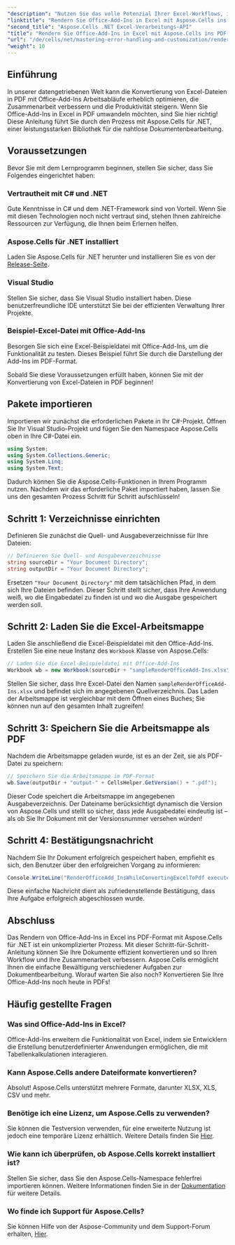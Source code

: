 ```yaml
---
"description": "Nutzen Sie das volle Potenzial Ihrer Excel-Workflows, indem Sie lernen, wie Sie Excel-Dateien mit Office-Add-Ins mit Aspose.Cells für .NET nahtlos ins PDF-Format konvertieren. Diese umfassende Anleitung bietet eine Schritt-für-Schritt-Anleitung."
"linktitle": "Rendern Sie Office-Add-Ins in Excel mit Aspose.Cells ins PDF-Format"
"second_title": "Aspose.Cells .NET Excel-Verarbeitungs-API"
"title": "Rendern Sie Office-Add-Ins in Excel mit Aspose.Cells ins PDF-Format"
"url": "/de/cells/net/mastering-error-handling-and-customization/render-office-add-ins-in-excel-to-pdf-format/"
"weight": 10
---
```


## Einführung

In unserer datengetriebenen Welt kann die Konvertierung von Excel-Dateien in PDF mit Office-Add-Ins Arbeitsabläufe erheblich optimieren, die Zusammenarbeit verbessern und die Produktivität steigern. Wenn Sie Office-Add-Ins in Excel in PDF umwandeln möchten, sind Sie hier richtig! Diese Anleitung führt Sie durch den Prozess mit Aspose.Cells für .NET, einer leistungsstarken Bibliothek für die nahtlose Dokumentenbearbeitung.

## Voraussetzungen

Bevor Sie mit dem Lernprogramm beginnen, stellen Sie sicher, dass Sie Folgendes eingerichtet haben:

### Vertrautheit mit C# und .NET
Gute Kenntnisse in C# und dem .NET-Framework sind von Vorteil. Wenn Sie mit diesen Technologien noch nicht vertraut sind, stehen Ihnen zahlreiche Ressourcen zur Verfügung, die Ihnen beim Erlernen helfen.

### Aspose.Cells für .NET installiert
Laden Sie Aspose.Cells für .NET herunter und installieren Sie es von der [Release-Seite](https://releases.aspose.com/cells/net/).

### Visual Studio
Stellen Sie sicher, dass Sie Visual Studio installiert haben. Diese benutzerfreundliche IDE unterstützt Sie bei der effizienten Verwaltung Ihrer Projekte.

### Beispiel-Excel-Datei mit Office-Add-Ins
Besorgen Sie sich eine Excel-Beispieldatei mit Office-Add-Ins, um die Funktionalität zu testen. Dieses Beispiel führt Sie durch die Darstellung der Add-Ins im PDF-Format.

Sobald Sie diese Voraussetzungen erfüllt haben, können Sie mit der Konvertierung von Excel-Dateien in PDF beginnen!

## Pakete importieren
Importieren wir zunächst die erforderlichen Pakete in Ihr C#-Projekt. Öffnen Sie Ihr Visual Studio-Projekt und fügen Sie den Namespace Aspose.Cells oben in Ihre C#-Datei ein.

```csharp
using System;
using System.Collections.Generic;
using System.Linq;
using System.Text;
```
Dadurch können Sie die Aspose.Cells-Funktionen in Ihrem Programm nutzen. Nachdem wir das erforderliche Paket importiert haben, lassen Sie uns den gesamten Prozess Schritt für Schritt aufschlüsseln!

## Schritt 1: Verzeichnisse einrichten

Definieren Sie zunächst die Quell- und Ausgabeverzeichnisse für Ihre Dateien:

```csharp
// Definieren Sie Quell- und Ausgabeverzeichnisse
string sourceDir = "Your Document Directory";
string outputDir = "Your Document Directory";
```

Ersetzen `"Your Document Directory"` mit dem tatsächlichen Pfad, in dem sich Ihre Dateien befinden. Dieser Schritt stellt sicher, dass Ihre Anwendung weiß, wo die Eingabedatei zu finden ist und wo die Ausgabe gespeichert werden soll.

## Schritt 2: Laden Sie die Excel-Arbeitsmappe

Laden Sie anschließend die Excel-Beispieldatei mit den Office-Add-Ins. Erstellen Sie eine neue Instanz des `Workbook` Klasse von Aspose.Cells:

```csharp
// Laden Sie die Excel-Beispieldatei mit Office-Add-Ins
Workbook wb = new Workbook(sourceDir + "sampleRenderOfficeAdd-Ins.xlsx");
```

Stellen Sie sicher, dass Ihre Excel-Datei den Namen `sampleRenderOfficeAdd-Ins.xlsx` und befindet sich im angegebenen Quellverzeichnis. Das Laden der Arbeitsmappe ist vergleichbar mit dem Öffnen eines Buches; Sie können nun auf den gesamten Inhalt zugreifen!

## Schritt 3: Speichern Sie die Arbeitsmappe als PDF

Nachdem die Arbeitsmappe geladen wurde, ist es an der Zeit, sie als PDF-Datei zu speichern:

```csharp
// Speichern Sie die Arbeitsmappe im PDF-Format
wb.Save(outputDir + "output-" + CellsHelper.GetVersion() + ".pdf");
```

Dieser Code speichert die Arbeitsmappe im angegebenen Ausgabeverzeichnis. Der Dateiname berücksichtigt dynamisch die Version von Aspose.Cells und stellt so sicher, dass jede Ausgabedatei eindeutig ist – als ob Sie Ihr Dokument mit der Versionsnummer versehen würden!

## Schritt 4: Bestätigungsnachricht

Nachdem Sie Ihr Dokument erfolgreich gespeichert haben, empfiehlt es sich, den Benutzer über den erfolgreichen Vorgang zu informieren:

```csharp
Console.WriteLine("RenderOfficeAdd_InsWhileConvertingExcelToPdf executed successfully.");
```

Diese einfache Nachricht dient als zufriedenstellende Bestätigung, dass Ihre Aufgabe erfolgreich abgeschlossen wurde.

## Abschluss

Das Rendern von Office-Add-Ins in Excel ins PDF-Format mit Aspose.Cells für .NET ist ein unkomplizierter Prozess. Mit dieser Schritt-für-Schritt-Anleitung können Sie Ihre Dokumente effizient konvertieren und so Ihren Workflow und Ihre Zusammenarbeit verbessern. Aspose.Cells ermöglicht Ihnen die einfache Bewältigung verschiedener Aufgaben zur Dokumentbearbeitung. Worauf warten Sie also noch? Konvertieren Sie Ihre Office-Add-Ins noch heute in PDFs!

## Häufig gestellte Fragen

### Was sind Office-Add-Ins in Excel?
Office-Add-Ins erweitern die Funktionalität von Excel, indem sie Entwicklern die Erstellung benutzerdefinierter Anwendungen ermöglichen, die mit Tabellenkalkulationen interagieren.

### Kann Aspose.Cells andere Dateiformate konvertieren?
Absolut! Aspose.Cells unterstützt mehrere Formate, darunter XLSX, XLS, CSV und mehr.

### Benötige ich eine Lizenz, um Aspose.Cells zu verwenden?
Sie können die Testversion verwenden, für eine erweiterte Nutzung ist jedoch eine temporäre Lizenz erhältlich. Weitere Details finden Sie [Hier](https://purchase.aspose.com/temporary-license/).

### Wie kann ich überprüfen, ob Aspose.Cells korrekt installiert ist?
Stellen Sie sicher, dass Sie den Aspose.Cells-Namespace fehlerfrei importieren können. Weitere Informationen finden Sie in der [Dokumentation](https://reference.aspose.com/cells/net/) für weitere Details.

### Wo finde ich Support für Aspose.Cells?
Sie können Hilfe von der Aspose-Community und dem Support-Forum erhalten, [Hier](https://forum.aspose.com/c/cells/9).